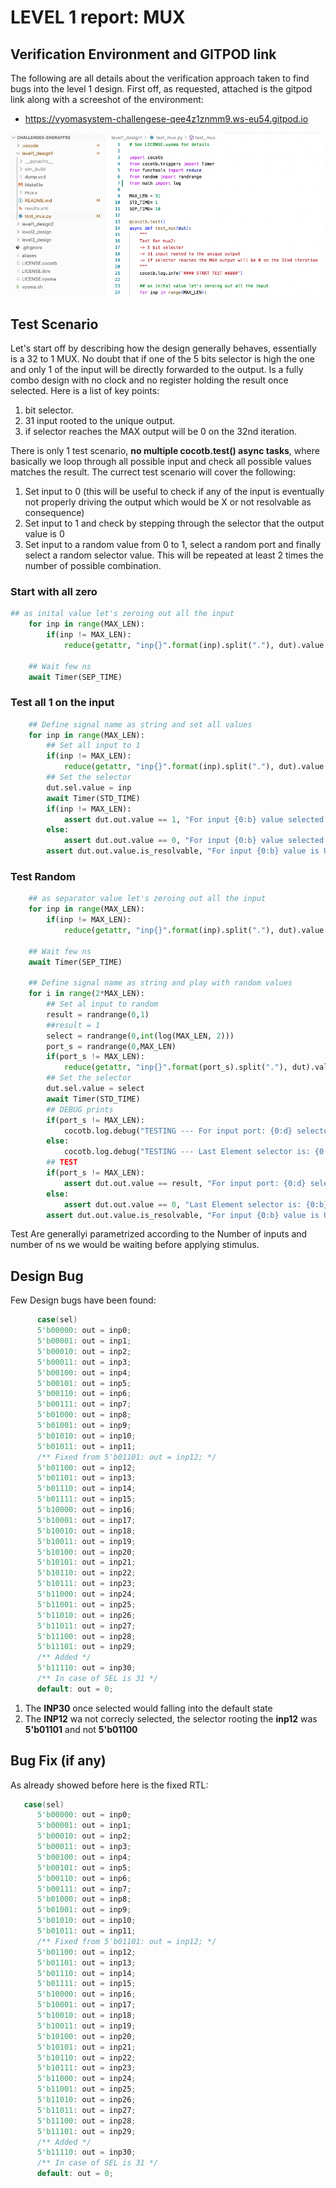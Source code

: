 # LEVEL 1 report: MUX

## Verification Environment and GITPOD link

The following are all details about the verification approach taken to find bugs into the level 1 design. First off, as requested, attached is the gitpod link along with a screeshot of the environment:

- https://vyomasystem-challengese-qee4z1znmm9.ws-eu54.gitpod.io

![alt text](https://github.com/vyomasystems-lab/challenges-EngRaff92/blob/master/level1_design1/Screeshot.png)

## Test Scenario

Let's start off by describing how the design generally behaves, essentially is a 32 to 1 MUX. No doubt that if one of the 5 bits selector is high the one and only 1 of the input will be directly forwarded to the output. Is a fully combo design with no clock and no register holding the result once selected. Here is a list of key points:

1. bit selector.
2. 31 input rooted to the unique output.
3. if selector reaches the MAX output will be 0 on the 32nd iteration.

There is only 1 test scenario, **no multiple cocotb.test() async tasks**, where basically we loop through all possible input and check all possible values matches the result. The currect test scenario will cover the following:

1. Set input to 0 (this will be useful to check if any of the input is eventually not properly driving the output which would be X or not resolvable as consequence)
2. Set input to 1 and check by stepping through the selector that the output value is 0
3. Set input to a random value from 0 to 1, select a random port and finally select a random selector value. This will be repeated at least 2 times the number of possible combination.

### Start with all zero

```py
## as inital value let's zeroing out all the input
    for inp in range(MAX_LEN):
        if(inp != MAX_LEN):
            reduce(getattr, "inp{}".format(inp).split("."), dut).value = 0
    
    ## Wait few ns
    await Timer(SEP_TIME)

```

### Test all 1 on the input

```py
    ## Define signal name as string and set all values
    for inp in range(MAX_LEN):
        ## Set all input to 1
        if(inp != MAX_LEN):
            reduce(getattr, "inp{}".format(inp).split("."), dut).value = 1
        ## Set the selector
        dut.sel.value = inp
        await Timer(STD_TIME)
        if(inp != MAX_LEN):
            assert dut.out.value == 1, "For input {0:b} value selected is not 1 as expected".format(inp)
        else:
            assert dut.out.value == 0, "For input {0:b} value selected is not 0 as expected".format(inp)
        assert dut.out.value.is_resolvable, "For input {0:b} value is UNKNOWN".format(inp)
```

### Test Random

```py
    ## as separator value let's zeroing out all the input
    for inp in range(MAX_LEN):
        if(inp != MAX_LEN):
            reduce(getattr, "inp{}".format(inp).split("."), dut).value = 0
    
    ## Wait few ns
    await Timer(SEP_TIME)

    ## Define signal name as string and play with random values
    for i in range(2*MAX_LEN):
        ## Set al input to random
        result = randrange(0,1)
        ##result = 1
        select = randrange(0,int(log(MAX_LEN, 2)))
        port_s = randrange(0,MAX_LEN)
        if(port_s != MAX_LEN):
            reduce(getattr, "inp{}".format(port_s).split("."), dut).value = result
        ## Set the selector
        dut.sel.value = select
        await Timer(STD_TIME)
        ## DEBUG prints
        if(port_s != MAX_LEN):
            cocotb.log.debug("TESTING --- For input port: {0:d} selector is: {0:b} value sampled is: {0:b} value expected is: {0:b}".format(port_s,select,dut.out.value,result))
        else:
            cocotb.log.debug("TESTING --- Last Element selector is: {0:b} value sampled is: {0:b} value expected is: {0:b}".format(port_s,select,dut.out.value,0))
        ## TEST
        if(port_s != MAX_LEN):
            assert dut.out.value == result, "For input port: {0:d} selector is: {0:b} value sampled is: {0:b} value expected is: {0:b}".format(port_s,select,dut.out.value,result)
        else:
            assert dut.out.value == 0, "Last Element selector is: {0:b} value sampled is: {0:b} value expected is: {0:b}".format(port_s,select,dut.out.value,0)            
        assert dut.out.value.is_resolvable, "For input {0:b} value is UNKNOWN".format(port_s)
```

Test Are generallyi parametrized according to the Number of inputs and number of ns we would be waiting before applying stimulus.

## Design Bug

Few Design bugs have been found:

```verilog
      case(sel)
      5'b00000: out = inp0;  
      5'b00001: out = inp1;  
      5'b00010: out = inp2;  
      5'b00011: out = inp3;  
      5'b00100: out = inp4;  
      5'b00101: out = inp5;  
      5'b00110: out = inp6;  
      5'b00111: out = inp7;  
      5'b01000: out = inp8;  
      5'b01001: out = inp9;  
      5'b01010: out = inp10;
      5'b01011: out = inp11;
      /** Fixed from 5'b01101: out = inp12; */
      5'b01100: out = inp12;
      5'b01101: out = inp13;
      5'b01110: out = inp14;
      5'b01111: out = inp15;
      5'b10000: out = inp16;
      5'b10001: out = inp17;
      5'b10010: out = inp18;
      5'b10011: out = inp19;
      5'b10100: out = inp20;
      5'b10101: out = inp21;
      5'b10110: out = inp22;
      5'b10111: out = inp23;
      5'b11000: out = inp24;
      5'b11001: out = inp25;
      5'b11010: out = inp26;
      5'b11011: out = inp27;
      5'b11100: out = inp28;
      5'b11101: out = inp29;
      /** Added */
      5'b11110: out = inp30;
      /** In case of SEL is 31 */
      default: out = 0;
```

1. The **INP30** once selected would falling into the default state
2. The **INP12** wa not correcly selected, the selector rooting the **inp12** was **5'b01101** and not **5'b01100**

## Bug Fix (if any)

As already showed before here is the fixed RTL:

```verilog
   case(sel)
      5'b00000: out = inp0;  
      5'b00001: out = inp1;  
      5'b00010: out = inp2;  
      5'b00011: out = inp3;  
      5'b00100: out = inp4;  
      5'b00101: out = inp5;  
      5'b00110: out = inp6;  
      5'b00111: out = inp7;  
      5'b01000: out = inp8;  
      5'b01001: out = inp9;  
      5'b01010: out = inp10;
      5'b01011: out = inp11;
      /** Fixed from 5'b01101: out = inp12; */
      5'b01100: out = inp12;
      5'b01101: out = inp13;
      5'b01110: out = inp14;
      5'b01111: out = inp15;
      5'b10000: out = inp16;
      5'b10001: out = inp17;
      5'b10010: out = inp18;
      5'b10011: out = inp19;
      5'b10100: out = inp20;
      5'b10101: out = inp21;
      5'b10110: out = inp22;
      5'b10111: out = inp23;
      5'b11000: out = inp24;
      5'b11001: out = inp25;
      5'b11010: out = inp26;
      5'b11011: out = inp27;
      5'b11100: out = inp28;
      5'b11101: out = inp29;
      /** Added */
      5'b11110: out = inp30;
      /** In case of SEL is 31 */
      default: out = 0;
```